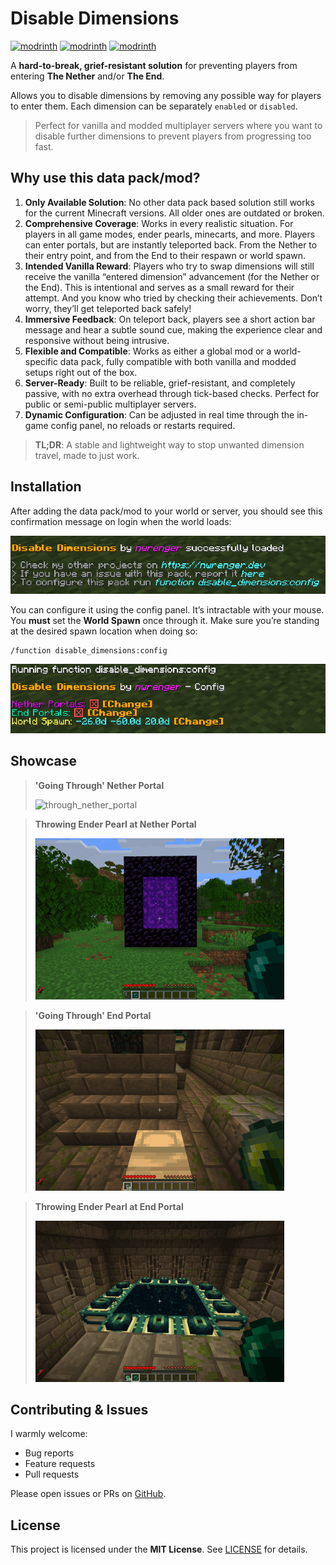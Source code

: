 # Disable Dimensions

[![modrinth](https://img.shields.io/modrinth/v/disable-dimensions.svg)](https://modrinth.com/datapack/disable-dimensions)
[![modrinth](https://img.shields.io/badge/dynamic/json?url=https://api.modrinth.com/v2/project/disable-dimensions&label=downloads&query=$.downloads&color=#00AF5C)](https://modrinth.com/datapack/disable-dimensions)
[![modrinth](https://img.shields.io/modrinth/game-versions/disable-dimensions.svg)](https://modrinth.com/datapack/disable-dimensions)

A **hard-to-break, grief-resistant solution** for preventing players from entering **The Nether** and/or **The End**.

Allows you to disable dimensions by removing any possible way for players to enter them. Each dimension can be separately `enabled` or `disabled`.

> Perfect for vanilla and modded multiplayer servers where you want to disable further dimensions to prevent players from progressing too fast.

## Why use this data pack/mod?

1. **Only Available Solution**:
   No other data pack based solution still works for the current Minecraft versions.
   All older ones are outdated or broken.
2. **Comprehensive Coverage**:
   Works in every realistic situation. For players in all game modes, ender pearls, minecarts, and more.
   Players can enter portals, but are instantly teleported back. From the Nether to their entry point, and from the End to their respawn or world spawn.
3. **Intended Vanilla Reward**:
   Players who try to swap dimensions will still receive the vanilla “entered dimension” advancement (for the Nether or the End).
   This is intentional and serves as a small reward for their attempt. And you know who tried by checking their achievements. Don’t worry, they’ll get teleported back safely!
4. **Immersive Feedback**:
   On teleport back, players see a short action bar message and hear a subtle sound cue, making the experience clear and responsive without being intrusive.
5. **Flexible and Compatible**:
   Works as either a global mod or a world-specific data pack, fully compatible with both vanilla and modded setups right out of the box.
6. **Server-Ready**:
   Built to be reliable, grief-resistant, and completely passive, with no extra overhead through tick-based checks. Perfect for public or semi-public multiplayer servers.
7. **Dynamic Configuration**:
   Can be adjusted in real time through the in-game config panel, no reloads or restarts required.

> **TL;DR**: A stable and lightweight way to stop unwanted dimension travel, made to just work.

## Installation

After adding the data pack/mod to your world or server, you should see this confirmation message on login when the world loads:

![loaded](showcase/screenshots/loaded.png)

You can configure it using the config panel. It’s intractable with your mouse. You **must** set the **World Spawn** once through it. Make sure you’re standing at the desired spawn location when doing so:

```mcfunction
/function disable_dimensions:config
```

![config_panel](showcase/screenshots/config_panel.png)

## Showcase

> **'Going Through' Nether Portal**
>
> ![through_nether_portal](showcase/gifs/through_nether_portal.gif)

> **Throwing Ender Pearl at Nether Portal**
>
> ![pearl_nether_portal](showcase/gifs/pearl_nether_portal.gif)

> **'Going Through' End Portal**
>
> ![through_end_portal](showcase/gifs/through_end_portal.gif)

> **Throwing Ender Pearl at End Portal**
>
> ![pearl_end_portal](showcase/gifs/pearl_end_portal.gif)

## Contributing & Issues

I warmly welcome:

- Bug reports
- Feature requests
- Pull requests

Please open issues or PRs on [GitHub](https://github.com/nwrenger/disable-dimensions/issues).

## License

This project is licensed under the **MIT License**. See [LICENSE](https://github.com/nwrenger/disable-dimensions/blob/main/LICENSE) for details.
